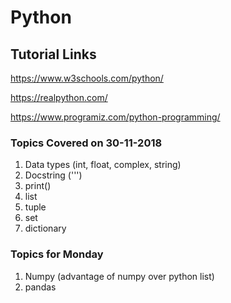 # Python
## Tutorial Links
https://www.w3schools.com/python/

https://realpython.com/

https://www.programiz.com/python-programming/

### Topics Covered on 30-11-2018
  1. Data types (int, float, complex, string)
  2. Docstring (''')
  3. print()
  4. list
  5. tuple
  6. set
  7. dictionary
  
### Topics for Monday
  1. Numpy (advantage of numpy over python list)
  2. pandas
